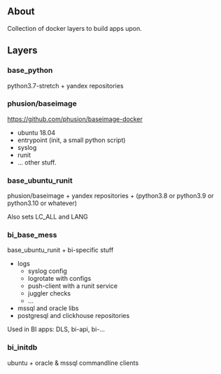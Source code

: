 
## About ##

Collection of docker layers to build apps upon.


## Layers ##


### base_python ###

python3.7-stretch + yandex repositories


### phusion/baseimage ###

https://github.com/phusion/baseimage-docker

  * ubuntu 18.04
  * entrypoint (init, a small python script)
  * syslog
  * runit
  * ... other stuff.


### base_ubuntu_runit ###

phusion/baseimage + yandex repositories + (python3.8 or python3.9 or python3.10 or whatever)

Also sets LC_ALL and LANG


### bi_base_mess ###

base_ubuntu_runit + bi-specific stuff

  * logs
    * syslog config
    * logrotate with configs
    * push-client with a runit service
    * juggler checks
    * ...
  * mssql and oracle libs
  * postgresql and clickhouse repositories


Used in BI apps: DLS, bi-api, bi-...


### bi_initdb ###

ubuntu + oracle & mssql commandline clients
